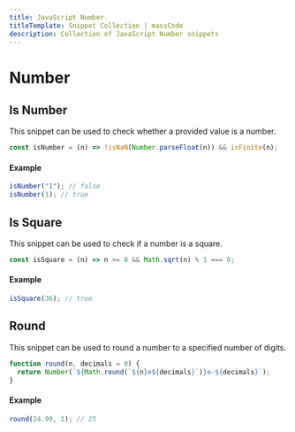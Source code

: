 ```yaml
---
title: JavaScript Number
titleTemplate: Snippet Collection | massCode
description: Collection of JavaScript Number snippets
---
```


# Number

## Is Number

This snippet can be used to check whether a provided value is a number.

```js
const isNumber = (n) => !isNaN(Number.parseFloat(n)) && isFinite(n);
```

#### Example

```js
isNumber("1"); // false
isNumber(1); // true
```

## Is Square

This snippet can be used to check if a number is a square.

```js
const isSquare = (n) => n >= 0 && Math.sqrt(n) % 1 === 0;
```

#### Example

```js
isSquare(36); // true
```

## Round

This snippet can be used to round a number to a specified number of digits.

```js
function round(n, decimals = 0) {
  return Number(`${Math.round(`${n}e${decimals}`)}e-${decimals}`);
}
```

#### Example

```js
round(24.99, 1); // 25
```
